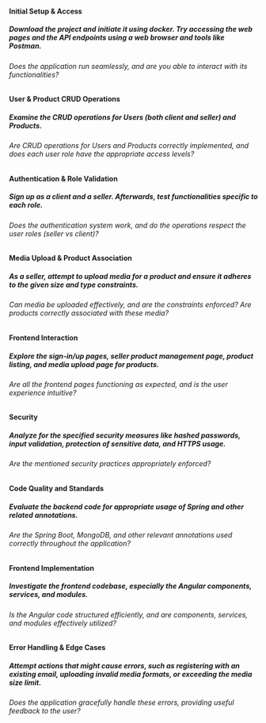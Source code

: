 #### Initial Setup & Access

##### Download the project and initiate it using docker. Try accessing the web pages and the API endpoints using a web browser and tools like Postman.

###### Does the application run seamlessly, and are you able to interact with its functionalities?

#### User & Product CRUD Operations

##### Examine the CRUD operations for Users (both client and seller) and Products.

###### Are CRUD operations for Users and Products correctly implemented, and does each user role have the appropriate access levels?

#### Authentication & Role Validation

##### Sign up as a client and a seller. Afterwards, test functionalities specific to each role.

###### Does the authentication system work, and do the operations respect the user roles (seller vs client)?

#### Media Upload & Product Association

##### As a seller, attempt to upload media for a product and ensure it adheres to the given size and type constraints.

###### Can media be uploaded effectively, and are the constraints enforced? Are products correctly associated with these media?

#### Frontend Interaction

##### Explore the sign-in/up pages, seller product management page, product listing, and media upload page for products.

###### Are all the frontend pages functioning as expected, and is the user experience intuitive?

#### Security

##### Analyze for the specified security measures like hashed passwords, input validation, protection of sensitive data, and HTTPS usage.

###### Are the mentioned security practices appropriately enforced?

#### Code Quality and Standards

##### Evaluate the backend code for appropriate usage of Spring and other related annotations.

###### Are the Spring Boot, MongoDB, and other relevant annotations used correctly throughout the application?

#### Frontend Implementation

##### Investigate the frontend codebase, especially the Angular components, services, and modules.

###### Is the Angular code structured efficiently, and are components, services, and modules effectively utilized?

#### Error Handling & Edge Cases

##### Attempt actions that might cause errors, such as registering with an existing email, uploading invalid media formats, or exceeding the media size limit.

###### Does the application gracefully handle these errors, providing useful feedback to the user?